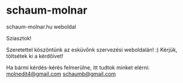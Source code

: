 # schaum-molnar
schaum-molnar.hu weboldal

Sziasztok!

Szeretettel köszöntünk az esküvőnk szervezési weboldalán! :)
Kérjük, töltsétek ki a kérdőívet!

Ha bármi kérdés-kérés felmerülne, itt tudtok minket elérni:
molnedit4@gmail.com
schaumb@gmail.com

